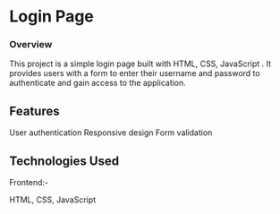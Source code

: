 <h1>Login Page</h1>
<h3>Overview</h3>
This project is a simple login page built with HTML, CSS, JavaScript . It provides users with a form to enter their username and password to authenticate and gain access to the application.

<h2>Features</h2>
User authentication
Responsive design
Form validation

<h2>Technologies Used</h2>
Frontend:-

HTML,
CSS,
JavaScript
